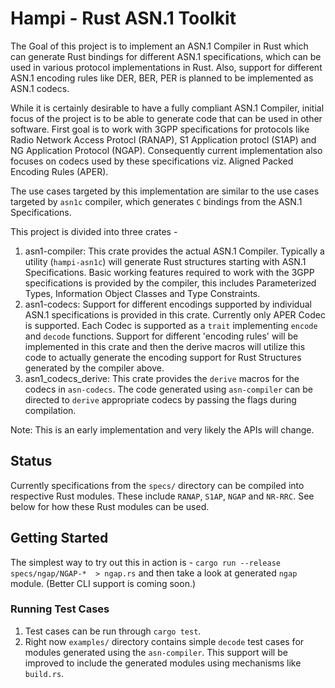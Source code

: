 # Hampi - Rust ASN.1 Toolkit

The Goal of this project is to implement an ASN.1 Compiler in Rust which can generate Rust bindings for different ASN.1 specifications, which can be used in various protocol implementations in Rust. Also, support for different ASN.1 encoding rules like DER, BER, PER is planned to be implemented as ASN.1 codecs.

While it is certainly desirable to have a fully compliant ASN.1 Compiler, initial focus of the project is to be able to generate code that can be used in other software. First goal is to work with 3GPP specifications for protocols like Radio Network Access Protocl (RANAP), S1 Application protocl (S1AP) and NG Application Protocol (NGAP). Consequently current implementation also focuses on codecs used by these specifications viz. Aligned Packed Encoding Rules (APER).

The use cases targeted by this implementation are similar to the use cases targeted by `asn1c` compiler, which generates `C` bindings from the ASN.1 Specifications.

This project is divided into three crates -

1. asn1-compiler: This crate provides the actual ASN.1 Compiler. Typically a utility (`hampi-asn1c`) will generate Rust structures starting with ASN.1 Specifications. Basic working features required to work with the 3GPP specifications is provided by the compiler, this includes Parameterized Types, Information Object Classes and Type Constraints.
2. asn1-codecs: Support for different encodings supported by individual ASN.1 specifications is provided in this crate. Currently only APER Codec is supported. Each Codec is supported as a `trait` implementing `encode` and `decode` functions. Support for different 'encoding rules' will be implemented in this crate and then the derive macros will utilize this code to actually generate the encoding support for Rust Structures generated by the compiler above.
3. asn1_codecs_derive: This crate provides the `derive` macros for the codecs in `asn-codecs`. The code generated using `asn-compiler` can be directed to `derive` appropriate codecs by passing the flags during compilation.

Note: This is an early implementation and very likely the APIs will change.

## Status

Currently specifications from the `specs/` directory can be compiled into respective Rust modules. These include `RANAP`, `S1AP`, `NGAP` and `NR-RRC`. See below for how these Rust modules can be used.

## Getting Started

The simplest way to try out this in action is - `cargo run --release specs/ngap/NGAP-*  > ngap.rs` and then take a look at generated `ngap` module. (Better CLI support is coming soon.)

### Running Test Cases

1. Test cases can be run through `cargo test`.
2. Right now `examples/` directory contains simple `decode` test cases for modules generated using the `asn-compiler`. This support will be improved to include the generated modules using mechanisms like `build.rs`.
